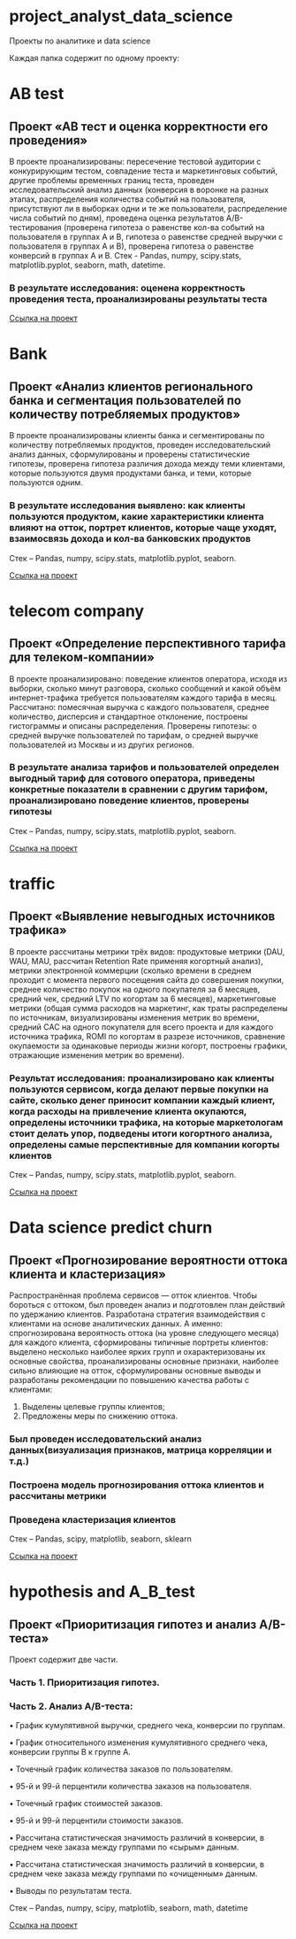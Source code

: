 # project_analyst_data_science
Проекты по аналитике и data science

Каждая папка содержит по одному проекту:
# AB test
## Проект «АВ тест и оценка корректности его проведения»
В проекте проанализированы: пересечение тестовой аудитории с конкурирующим тестом, совпадение теста и маркетинговых событий, другие проблемы временных границ теста, проведен исследовательский анализ данных (конверсия в воронке на разных этапах, распределения количества событий на пользователя, присутствуют ли в выборках одни и те же пользователи, распределение числа событий по дням), проведена оценка результатов A/B-тестирования (проверена гипотеза о равенстве кол-ва событий на пользователя в группах А и В, гипотеза о равенстве средней выручки с пользователя в группах А и В), проверена гипотеза о равенстве конверсий в группах А и В.
Стек - Pandas, numpy, scipy.stats, matplotlib.pyplot, seaborn, math, datetime.
### В результате исследования: оценена корректность проведения теста, проанализированы результаты теста

[Ссылка на проект](https://clck.ru/XN85j "Title")

# Bank
## Проект «Анализ клиентов регионального банка и сегментация пользователей по количеству потребляемых продуктов»
В проекте проанализированы клиенты банка и сегментированы по количеству потребляемых продуктов, проведен исследовательский анализ данных, сформулированы и проверены статистические гипотезы, проверена гипотеза различия дохода между теми клиентами, которые пользуются двумя продуктами банка, и теми, которые пользуются одним.
### В результате исследования выявлено: как клиенты пользуются продуктом, какие характеристики клиента влияют на отток, портрет клиентов, которые чаще уходят, взаимосвязь дохода и кол-ва банковских продуктов
Стек – Pandas, numpy, scipy.stats, matplotlib.pyplot, seaborn.

[Ссылка на проект](https://clck.ru/XN8Jt "Title")


# telecom company
## Проект «Определение перспективного тарифа для телеком-компании»
В проекте проанализировано: поведение клиентов оператора, исходя из выборки, сколько минут разговора, сколько сообщений и какой объём интернет-трафика требуется пользователям каждого тарифа в месяц. Рассчитано: помесячная выручка с каждого пользователя, среднее количество, дисперсия и стандартное отклонение, построены гистограммы и описаны распределения.
Проверены гипотезы: о средней выручке пользователей по тарифам,  о средней выручке пользователей из Москвы и из других регионов.
### В результате анализа тарифов и пользователей определен выгодный тариф для сотового оператора, приведены конкретные показатели в сравнении с другим тарифом, проанализировано поведение клиентов, проверены гипотезы
Стек – Pandas, numpy, scipy.stats, matplotlib.pyplot, seaborn.

[Ссылка на проект](https://clck.ru/XN8UG "Title")

# traffic
## Проект «Выявление невыгодных источников трафика»
В проекте рассчитаны метрики трёх видов: продуктовые метрики (DAU, WAU, MAU, рассчитан Retention Rate применяя когортный анализ), метрики электронной коммерции (сколько времени в среднем проходит с момента первого посещения сайта до совершения покупки, среднее количество покупок на одного покупателя за 6 месяцев, средний чек, средний LTV по когортам за 6 месяцев), маркетинговые метрики (общая сумма расходов на маркетинг, как траты распределены по источникам, визуализированы изменения метрик во времени, средний CAC на одного покупателя для всего проекта и для каждого источника трафика, ROMI по когортам в разрезе источников, сравнение окупаемости за одинаковые периоды жизни когорт, построены графики, отражающие изменения метрик во времени).
### Результат исследования: проанализировано как клиенты пользуются сервисом, когда делают первые покупки на сайте, сколько денег приносит компании каждый клиент, когда расходы на привлечение клиента окупаются, определены источники трафика, на которые маркетологам стоит делать упор, подведены итоги когортного анализа, определены самые перспективные для компании когорты клиентов
Стек – Pandas, numpy, scipy.stats, matplotlib.pyplot, seaborn.  

[Ссылка на проект](https://clck.ru/XN8Zf "Title")


# Data science predict churn

## Проект «Прогнозирование вероятности оттока клиента и кластеризация»

Распространённая проблема сервисов — отток клиентов. Чтобы бороться с оттоком, был проведен анализ и подготовлен план действий по удержанию клиентов. Разработана стратегия взаимодействия с клиентами на основе аналитических данных.
А именно: cпрогнозирована вероятность оттока (на уровне следующего месяца) для каждого клиента, cформированы типичные портреты клиентов: выделено несколько наиболее ярких групп и охарактеризованы их основные свойства, проанализированы основные признаки, наиболее сильно влияющие на отток, сформулированы основные выводы и разработаны рекомендации по повышению качества работы с клиентами:

1) Выделены целевые группы клиентов;
2) Предложены меры по снижению оттока.

### Был проведен исследовательский анализ данных(визуализация признаков, матрица корреляции и т.д.)
### Построена модель прогнозирования оттока клиентов и рассчитаны метрики
### Проведена кластеризация клиентов

Стек – Pandas, scipy, matplotlib, seaborn, sklearn

[Ссылка на проект]( https://clck.ru/XTcbU "Title")


# hypothesis and A_B_test
## Проект «Приоритизация гипотез и анализ А/В-теста»
Проект содержит две части.
### Часть 1. Приоритизация гипотез.
### Часть 2. Анализ A/B-теста:
•	График кумулятивной выручки, среднего чека, конверсии по группам.

•	График относительного изменения кумулятивного среднего чека, конверсии группы B к группе A. 

•	Точечный график количества заказов по пользователям.

•	95-й и 99-й перцентили количества заказов на пользователя. 

•	Точечный график стоимостей заказов. 

•	95-й и 99-й перцентили стоимости заказов.

•	Рассчитана статистическая значимость различий в конверсии, в среднем чеке заказа между группами по «сырым» данным. 

•	Рассчитана статистическая значимость различий в конверсии, в среднем чеке заказа между группами по «очищенным» данным. 

•	Выводы по результатам теста. 

Стек – Pandas, numpy, scipy, matplotlib, seaborn, math, datetime

[Ссылка на проект]( https://clck.ru/XTcwE "Title")
